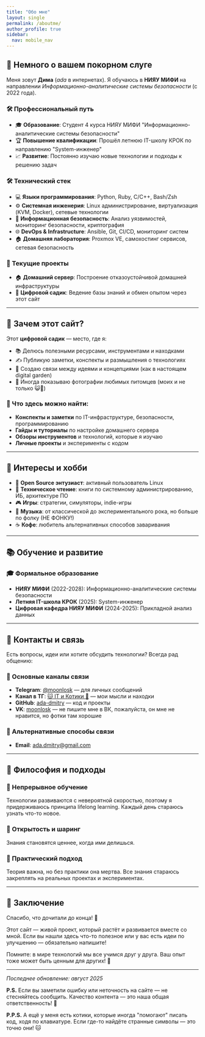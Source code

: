```yaml
---
title: "Обо мне"
layout: single
permalink: /aboutme/
author_profile: true
sidebar:
  nav: mobile_nav 
---
```

## 👋 Немного о вашем покорном слуге
Меня зовут **Дима** (*ada* в интернетах).
Я обучаюсь в **НИЯУ МИФИ** на направлении *Информационно-аналитические системы безопасности* (с 2022 года).

### 🛠️ Профессиональный путь
- 🎓 **Образование**: Студент 4 курса НИЯУ МИФИ "Информационно-аналитические системы безопасности"
- 🏆 **Повышение квалификации**: Прошёл летнюю IT-школу КРОК по направлению "System-инженер"
- 📈 **Развитие**: Постоянно изучаю новые технологии и подходы к решению задач

### 🛠️ Технический стек
- 💻 **Языки программирования**: Python, Ruby, C/C++, Bash/Zsh
- ⚙️ **Системная инженерия**: Linux администрирование, виртуализация (KVM, Docker), сетевые технологии
- 🔐 **Информационная безопасность**: Анализ уязвимостей, мониторинг безопасности, криптография
- 🌐 **DevOps & Infrastructure**: Ansible, Git, CI/CD, мониторинг систем
- 🏠 **Домашняя лаборатория**: Proxmox VE, самохостинг сервисов, сетевая безопасность

### 🚀 Текущие проекты
- 🏠 **Домашний сервер**: Построение отказоустойчивой домашней инфраструктуры
- 📝 **Цифровой садик**: Ведение базы знаний и обмен опытом через этот сайт

---

## 🎯 Зачем этот сайт?
Этот **цифровой садик** — место, где я:
- 📚 Делюсь полезными ресурсами, инструментами и находками
- ✍️ Публикую заметки, конспекты и размышления о технологиях
- 🔗 Создаю связи между идеями и концепциями (как в настоящем digital garden)
- 🐾 Иногда показываю фотографии любимых питомцев (моих и не только 😺🐶)

### 📝 Что здесь можно найти:
- **Конспекты и заметки** по IT-инфраструктуре, безопасности, программированию
- **Гайды и туториалы** по настройке домашнего сервера
- **Обзоры инструментов** и технологий, которые я изучаю
- **Личные проекты** и эксперименты с кодом

---

## 🌱 Интересы и хобби
- 🐧 **Open Source энтузиаст**: активный пользователь Linux
- 📖 **Техническое чтение**: книги по системному администрированию, ИБ, архитектуре ПО
- 🎮 **Игры**: стратегии, симуляторы, indie-игры
- 🎵 **Музыка**: от классической до экспериментального рока, но больше по фолку (НЕ ФОНКУ!)
- ☕ **Кофе**: любитель альтернативных способов заваривания

---

## 📚 Обучение и развитие
### 🎓 Формальное образование
- **НИЯУ МИФИ** (2022-2028): Информационно-аналитические системы безопасности
- **Летняя IT-школа КРОК** (2025): System-инженер
- **Цифровая кафедра НИЯУ МИФИ** (2024-2025): Прикладной анализ данных

---

## 🤝 Контакты и связь
Есть вопросы, идеи или хотите обсудить технологии? Всегда рад общению:

### 💬 Основные каналы связи
- **Telegram**: [@moonlosk](https://t.me/moonlosk) — для личных сообщений
- **Канал в ТГ**: [🐱 IT и Котики 👾](https://t.me/moonloskva) — мои мысли и находки
- **GitHub**: [ada-dmitry](https://github.com/ada-dmitry) — код и проекты
- **VK**: [moonlosk](https://vk.com/moonlosk) — не пишите мне в ВК, пожалуйста, он мне не нравится, но фотки там хорошие

### 📧 Альтернативные способы связи
- **Email**: ada.dmitry@gmail.com

---

## 💭 Философия и подходы
### 🔄 Непрерывное обучение
Технологии развиваются с невероятной скоростью, поэтому я придерживаюсь принципа lifelong learning. Каждый день стараюсь узнать что-то новое.

### 🤝 Открытость и шаринг
Знания становятся ценнее, когда ими делишься.

### 🔧 Практический подход
Теория важна, но без практики она мертва. Все знания стараюсь закреплять на реальных проектах и экспериментах.

---

## 🙌 Заключение
Спасибо, что дочитали до конца! 🎉

Этот сайт — живой проект, который растёт и развивается вместе со мной. Если вы нашли здесь что-то полезное или у вас есть идеи по улучшению — обязательно напишите!

Помните: в мире технологий мы все учимся друг у друга. Ваш опыт тоже может быть ценным для других! 🌱

---

*Последнее обновление: август 2025*

**P.S.** Если вы заметили ошибку или неточность на сайте — не стесняйтесь сообщить. Качество контента — это наша общая ответственность! 🔧

**P.P.S.** А ещё у меня есть котики, которые иногда "помогают" писать код, ходя по клавиатуре. Если где-то найдёте странные символы — это точно они! 🐱
